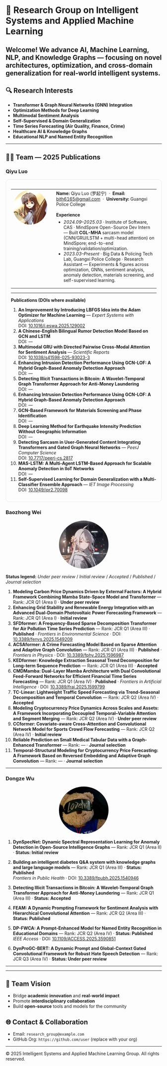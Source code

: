 # 🧠 Research Group on Intelligent Systems and Applied Machine Learning

Welcome! We advance **AI, Machine Learning, NLP, and Knowledge Graphs** — focusing on novel architectures, optimization, and cross-domain generalization for real-world intelligent systems.
---
## 🔍 Research Interests
- **Transformer & Graph Neural Networks (GNN) Integration**
- **Optimization Methods for Deep Learning**
- **Multimodal Sentiment Analysis**
- **Self-Supervised & Domain Generalization**
- **Time Series Forecasting (Air Quality, Finance, Crime)**
- **Healthcare AI & Knowledge Graphs**
- **Educational NLP and Named Entity Recognition**

---

## 🧑‍🔬 Team — 2025 Publications

### Qiyu Luo

<div style="border:1px solid #e5e7eb; border-radius:12px; padding:16px;">

<!-- Header: avatar top-left, brief info on the right -->
<table>
  <tr>
    <td style="width:120px; vertical-align:top; padding-right:12px;">
      <img src="lqn.png" alt="Qiyu Luo" width="110" style="border-radius:50%;"/>
    </td>
    <td style="vertical-align:top;">
      <strong>Name:</strong> Qiyu Luo (罗起宁) &nbsp;·&nbsp;
      <strong>Email:</strong> <a href="mailto:bith6165@gmail.com">bith6165@gmail.com</a> &nbsp;·&nbsp;
      <strong>University:</strong> Guangxi Police College
      <br/><br/>
      <strong>Experience</strong>
      <ul style="margin-top:6px;">
        <li><em>2024.09–2025.03</em> · Institute of Software, CAS · MindSpore Open-Source Dev Intern — Built <b>CGL-MHA</b> sarcasm model (CNN/GRU/LSTM + multi-head attention) on MindSpore; end-to-end training/validation/optimization.</li>
        <li><em>2023.03–Present</em> · Big Data & Policing Tech Lab, Guangxi Police College · Research Assistant — Experiments & figures across optimization, GNNs, sentiment analysis, anomaly detection, materials screening, and self-supervised learning.</li>
      </ul>
    </td>
  </tr>
</table>

<hr/>

<!-- Publications inside the same box -->
<strong>Publications (DOIs where available)</strong>
<ol>
  <li><b>An Improvement by Introducing LBFGS Idea into the Adam Optimizer for Machine Learning</b> — <i>Expert Systems with Applications</i><br/>
    DOI: <a href="https://doi.org/10.1016/j.eswa.2025.129002">10.1016/j.eswa.2025.129002</a>
  </li>

  <li><b>A Chinese-English Bilingual Rumor Detection Model Based on GCN and LSTM</b><br/>
    DOI: —
  </li>

  <li><b>Multimodal GRU with Directed Pairwise Cross-Modal Attention for Sentiment Analysis</b> — <i>Scientific Reports</i><br/>
    DOI: <a href="https://doi.org/10.1038/s41598-025-93023-3">10.1038/s41598-025-93023-3</a>
  </li>

  <li><b>Enhancing Intrusion Detection Performance Using GCN-LOF: A Hybrid Graph-Based Anomaly Detection Approach</b><br/>
    DOI: —
  </li>

  <li><b>Detecting Illicit Transactions in Bitcoin: A Wavelet-Temporal Graph Transformer Approach for Anti-Money Laundering</b><br/>
    DOI: —
  </li>

  <li><b>Enhancing Intrusion Detection Performance Using GCN-LOF: A Hybrid Graph-Based Anomaly Detection Approach</b><br/>
    DOI: —
  </li>

  <li><b>GCN-Based Framework for Materials Screening and Phase Identification</b><br/>
    DOI: —
  </li>

  <li><b>Deep Learning Method for Earthquake Intensity Prediction Without Geographic Information</b><br/>
    DOI: —
  </li>

  <li><b>Detecting Sarcasm in User-Generated Content Integrating Transformers and Gated Graph Neural Networks</b> — <i>PeerJ Computer Science</i><br/>
    DOI: <a href="https://doi.org/10.7717/peerj-cs.2817">10.7717/peerj-cs.2817</a>
  </li>

  <li><b>MAS-LSTM: A Multi-Agent LSTM-Based Approach for Scalable Anomaly Detection in IIoT Networks</b><br/>
    DOI: —
  </li>

  <li><b>Self-Supervised Learning for Domain Generalization with a Multi-Classifier Ensemble Approach</b> — <i>IET Image Processing</i><br/>
    DOI: <a href="https://doi.org/10.1049/ipr2.70098">10.1049/ipr2.70098</a>
  </li>
</ol>

</div>




### Baozhong Wei
<p align="center">
  <img src="wbz.png" alt="Baozhong Wei" width="160" style="border-radius:50%;"/>
</p>

**Status legend:** *Under peer review* / *Initial review* / *Accepted* / *Published* / *Journal selection*  

1. **Modeling Carbon Price Dynamics Driven by External Factors: A Hybrid Framework Combining Mamba State-Space Model and Transformer** — Rank: JCR Q1 (Area I) · **Under peer review**  
2. **Enhancing Grid Stability and Renewable Energy Integration with an Advanced Dual-Domain Photovoltaic Power Forecasting Framework** — Rank: JCR Q1 (Area I) · **Initial review**  
3. **SFDformer: A Frequency-Based Sparse Decomposition Transformer for Air Pollution Time Series Prediction** — Rank: JCR Q1 (Area III) · **Published** · *Frontiers in Environmental Science* · DOI: [10.3389/fenvs.2025.1549209](https://doi.org/10.3389/fenvs.2025.1549209)  
4. **ACSAformer: A Crime Forecasting Model Based on Sparse Attention and Adaptive Graph Convolution** — Rank: JCR Q1 (Area III) · **Published** · *Frontiers in Physics* · DOI: [10.3389/fphy.2025.1596987](https://doi.org/10.3389/fphy.2025.1596987)  
5. **KEDformer: Knowledge Extraction Seasonal Trend Decomposition for Long-term Sequence Prediction** — Rank: JCR Q1 (Area III) · **Accepted**  
6. **CMDMamba: Dual-Layer Mamba Architecture with Dual Convolutional Feed-Forward Networks for Efficient Financial Time Series Forecasting** — Rank: JCR Q1 (Area IV) · **Published** · *Frontiers in Artificial Intelligence* · DOI: [10.3389/frai.2025.1599799](https://doi.org/10.3389/frai.2025.1599799)  
7. **TC-Linear: Lightweight Traffic Speed Forecasting via Trend-Seasonal Decomposition and Temporal Convolution** — Rank: JCR Q2 (Area IV) · **Accepted**  
8. **Modeling Cryptocurrency Price Dynamics Across Scales and Assets: A Framework Incorporating Decoupled Temporal–Variable Attention and Segment Merging** — Rank: JCR Q2 (Area IV) · **Under peer review**  
9. **CCformer: Covariate-aware Cross-Attention and Convolutional Network Model for Sports Crowd Flow Forecasting** — Rank: JCR Q2 (Area IV) · **Initial review**  
10. **Reliable Prediction on Small Medical Tabular Data with a Graph-Enhanced Transformer** — Rank: — · **Journal selection**  
11. **Temporal-Structural Modeling for Cryptocurrency Price Forecasting: A Framework Based on Reversed Embedding and Adaptive Graph Convolution** — Rank: — · **Journal selection**  
---

### Dongze Wu
<p align="center">
  <img src="wdz.jpg" alt="Dongze Wu" width="160" style="border-radius:50%;"/>
</p>

1. **DynSpecNet: Dynamic Spectral Representation Learning for Anomaly Detection in Open-Source Intelligence Graphs** — Rank: JCR Q1 (Area II) · **Status: Initial review**  

2. **Building an intelligent diabetes Q&A system with knowledge graphs and large language models** — Rank: JCR Q1 (Area III) · **Status: Published**  
   *Frontiers in Public Health* · DOI: [10.3389/fpubh.2025.1540946](https://doi.org/10.3389/fpubh.2025.1540946)

3. **Detecting Illicit Transactions in Bitcoin: A Wavelet-Temporal Graph Transformer Approach for Anti-Money Laundering** — Rank: JCR Q1 (Area III) · **Status: Accepted**

4. **FEAM: A Dynamic Prompting Framework for Sentiment Analysis with Hierarchical Convolutional Attention** — Rank: JCR Q2 (Area III) · **Status: Published**

5. **DP-FWCA: A Prompt-Enhanced Model for Named Entity Recognition in Educational Domains** — Rank: JCR Q2 (Area IV) · **Status: Published**  
   *IEEE Access* · DOI: [10.1109/ACCESS.2025.3590851](https://doi.org/10.1109/ACCESS.2025.3590851)
  
7. **DynProGC-BERT: A Dynamic Prompt and Global-Context Gated Convolutional Framework for Robust Hate Speech Detection** — Rank: JCR Q3 (Area IV) · **Status: Under peer review**
****
---

## 🎯 Team Vision
- Bridge **academic innovation** and **real-world impact**  
- Promote **interdisciplinary collaboration**  
- Build **open-source** tools and models for the community

## 🌐 Contact & Collaboration
- Email: `research_group@example.com`  
- GitHub Org: `https://github.com/user` (replace with your org)

---

© 2025 Intelligent Systems and Applied Machine Learning Group. All rights reserved.
